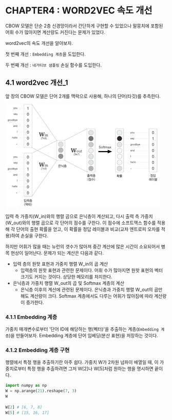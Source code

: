 # CHAPTER4 : WORD2VEC 속도 개선

CBOW 모델은 단순 2층 신경망이라서 간단하게 구현할 수 있었으나 말뭉치에 포함된 어휘 수가 많아지면 계산량도 커진다는 문제가 있었다.

word2vec의 속도 개선을 알아보자.

첫 번째 개선 : `Embedding 계층`을 도입한다.

두 번째 개선 : `네거티브 샘플링` 손실 함수를 도입한다.





## 4.1 word2vec 개선_1

앞 장의 CBOW 모델은 단어 2개를 맥락으로 사용해, 하나의 단어(타깃)를 추측한다.

![image-20210316233429850](CHAPTER4_WORD2VEC_IMPROVE.assets/image-20210316233429850.png)

입력 측 가중치(W_in)와의 행렬 곱으로 은닉층이 계산되고, 다시 출력 측 가중치(W_out)와의 행렬 곱으로 각 단어의 점수를 구한다. 이 점수에 소프트맥스 함수를 적용해 각 단어의 출현 확률을 얻고, 이 확률을 정답 레이블과 비교(교차 엔트로피 오차를 적용)하여 손실을 구한다.

하지만 어휘가 많을 때는 뉴런의 갯수가 많아져 중간 계산에 많은 시간이 소요되어서 병목 현상이 일어난다. 문제가 되는 계산은 다음과 같다.

- 입력 층의 원핫 표현과 가중치 행렬 W_in의 곱 계산
  - 입력층의 원핫 표현과 관련한 문제이다. 어휘 수가 많아지면 원핫 표현의 벡터 크기도 커지는 것이다. 상당한 메모리를 차지한다. 
- 은닉층과 가중치 행렬 W_out의 곱 및 Softmax 계층의 계산
  - 은닉층 이후의 계산에 관련된 문제이다. 은닉층과 가중치 행렬 W_out의 곱만 해도 계산량이 크다. Softmax 계층에서도 다루는 어휘가 많아짐에 따라 계산량이 증가한다.



### 4.1.1 Embedding 계층

가중치 매개변수로부터 '단어 ID에 해당하는 행(벡터)'을 추출하는 계층(`Embedding 계층`)을 만들어보자. Embedding 계층에 단어 임베딩(분산 표현)을 저장하는 것이다.



### 4.1.2 Embedding 계층 구현

행렬에서 특정 행을 추출하기란 아주 쉽다. 가중치 W가 2차원 넘파이 배열일 때, 이 가중치로부터 특정 행을 추출하려면 그저 W[2]나 W[5]처럼 원하는 행을 명시하면 끝이다.

```python
import numpy as np
W = np.arange(21).reshape(7, 3)
W

W[2] # [6, 7, 8]
W[5] # [15, 16, 17]
```





















